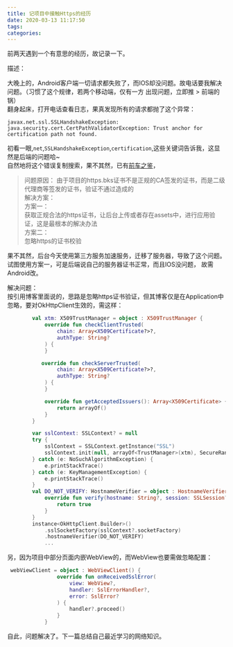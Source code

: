 ```yaml
---
title: 记项目中接触Https的经历
date: 2020-03-13 11:17:50
tags:
categories:
---
```


前两天遇到一个有意思的经历，故记录一下。

描述：  

大晚上的，Android客户端一切请求都失败了，而IOS却没问题。故电话要我解决问题。（习惯了这个规律，若两个移动端，仅有一方
出现问题，立即推 > 前端的锅）    
翻身起床，打开电话查看日志，果真发现所有的请求都抛了这个异常：
```
javax.net.ssl.SSLHandshakeException: java.security.cert.CertPathValidatorException: Trust anchor for certification path not found.
```
初看一眼,`net`,`SSLHandshakeException`,`certification`,这些关键词告诉我，这显然是后端的问题哈~  
自然地将这个错误复制搜索，果不其然，已有[前车之鉴](https://blog.csdn.net/MoonLoong/article/details/79760428)，

>问题原因：
 由于项目的https.bks证书不是正规的CA签发的证书，而是二级代理商等签发的证书，验证不通过造成的  
 解决方案：  
 方案一：  
 获取正规合法的https证书，让后台上传或者存在assets中，进行应用验证，这是最根本的解决办法  
 方案二：  
 忽略https的证书校验  

果不其然，后台今天使用第三方服务加速服务，迁移了服务器，导致了这个问题。试图使用方案一，可是后端说自己的服务器证书正常，而且IOS没问题，
故需Android改。  

解决问题：  
按引用博客里面说的，思路是忽略https证书验证，但其博客仅是在Application中忽略，要对OkHttpClient生效的，需这样：  
```kotlin
        val xtm: X509TrustManager = object : X509TrustManager {
            override fun checkClientTrusted(
                chain: Array<X509Certificate?>?,
                authType: String?
            ) {
            }

           override fun checkServerTrusted(
                chain: Array<X509Certificate?>?,
                authType: String?
            ) {
            }

            override fun getAcceptedIssuers(): Array<X509Certificate> {
                return arrayOf()
            }
        }

        var sslContext: SSLContext? = null
        try {
            sslContext = SSLContext.getInstance("SSL")
            sslContext.init(null, arrayOf<TrustManager>(xtm), SecureRandom())
        } catch (e: NoSuchAlgorithmException) {
            e.printStackTrace()
        } catch (e: KeyManagementException) {
            e.printStackTrace()
        }
        val DO_NOT_VERIFY: HostnameVerifier = object : HostnameVerifier {
            override fun verify(hostname: String?, session: SSLSession?): Boolean {
                return true
            }
        }
        instance<OkHttpClient.Builder>()
            .sslSocketFactory(sslContext?.socketFactory)
            .hostnameVerifier(DO_NOT_VERIFY)
            ...
```
另，因为项目中部分页面内嵌WebView的，而WebView也要需做忽略配置：  
```kotlin
 webViewClient = object : WebViewClient() {
                override fun onReceivedSslError(
                    view: WebView?,
                    handler: SslErrorHandler?,
                    error: SslError?
                ) {
                    handler?.proceed()
                }
            }
```

自此，问题解决了。下一篇总结自己最近学习的网络知识。  



